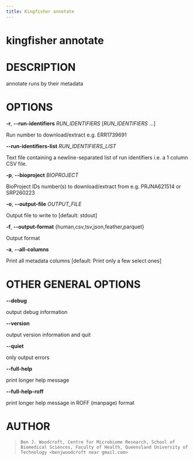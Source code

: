 ```yaml
---
title: Kingfisher annotate
---
```

# kingfisher annotate

DESCRIPTION
===========

annotate runs by their metadata

OPTIONS
=======

**-r**, **\--run-identifiers** *RUN_IDENTIFIERS* [*RUN_IDENTIFIERS* \...]

  Run number to download/extract e.g. ERR1739691

**\--run-identifiers-list** *RUN_IDENTIFIERS_LIST*

  Text file containing a newline-separated list of run identifiers
    i.e. a 1 column CSV file.

**-p**, **\--bioproject** *BIOPROJECT*

  BioProject IDs number(s) to download/extract from e.g. PRJNA621514
    or SRP260223

**-o**, **\--output-file** *OUTPUT_FILE*

  Output file to write to [default: stdout]

**-f**, **\--output-format** {human,csv,tsv,json,feather,parquet}

  Output format

**-a**, **\--all-columns**

  Print all metadata columns [default: Print only a few select ones]

OTHER GENERAL OPTIONS
=====================

**\--debug**

  output debug information

**\--version**

  output version information and quit

**\--quiet**

  only output errors

**\--full-help**

  print longer help message

**\--full-help-roff**

  print longer help message in ROFF (manpage) format

AUTHOR
======

>     Ben J. Woodcroft, Centre for Microbiome Research, School of Biomedical Sciences, Faculty of Health, Queensland University of Technology <benjwoodcroft near gmail.com>
